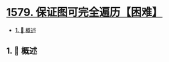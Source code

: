 # [1579. 保证图可完全遍历【困难】](https://github.com/Tdahuyou/TNotes.leetcode/tree/main/notes/1579.%20%E4%BF%9D%E8%AF%81%E5%9B%BE%E5%8F%AF%E5%AE%8C%E5%85%A8%E9%81%8D%E5%8E%86%E3%80%90%E5%9B%B0%E9%9A%BE%E3%80%91)

<!-- region:toc -->

- [1. 📝 概述](#1--概述)

<!-- endregion:toc -->

## 1. 📝 概述
